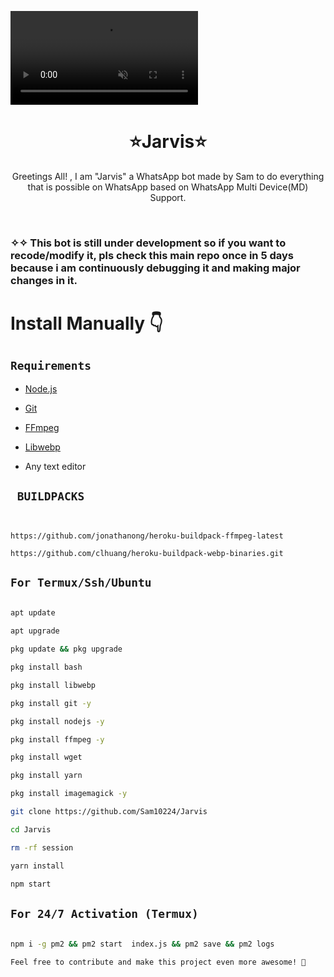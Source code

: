 <video src="proto/assets/videos/J.A.R.V.I.S.mp4" autoplay loop playsinline muted></video>

<h1 align="center">⭐Jarvis⭐<br></h1>

<p align="center"> 
  Greetings All! , I am "Jarvis" a WhatsApp bot made by Sam to do everything that is possible on WhatsApp based on WhatsApp Multi Device(MD) Support.
</p>
</br>

### ✧✧ This bot is still under development so if you want to recode/modify it, pls check this main repo once in 5 days because i am continuously debugging it and making major changes in it.

# Install Manually 👇

## `Requirements`

- [Node.js](https://nodejs.org/en/)

- [Git](https://git-scm.com/downloads)

- [FFmpeg](https://github.com/BtbN/FFmpeg-Builds/releases/download/autobuild-2020-12-08-13-03/ffmpeg-n4.3.1-26-gca55240b8c-win64-gpl-4.3.zip)

- [Libwebp](https://developers.google.com/speed/webp/download)

- Any text editor

## ` BUILDPACKS`

```


https://github.com/jonathanong/heroku-buildpack-ffmpeg-latest

https://github.com/clhuang/heroku-buildpack-webp-binaries.git

```

## `For Termux/Ssh/Ubuntu`

```bash

apt update

apt upgrade

pkg update && pkg upgrade

pkg install bash

pkg install libwebp

pkg install git -y

pkg install nodejs -y

pkg install ffmpeg -y

pkg install wget

pkg install yarn

pkg install imagemagick -y

git clone https://github.com/Sam10224/Jarvis

cd Jarvis

rm -rf session

yarn install

npm start

```

## `For 24/7 Activation (Termux)`

```bash

npm i -g pm2 && pm2 start  index.js && pm2 save && pm2 logs

Feel free to contribute and make this project even more awesome! 🌟
```
